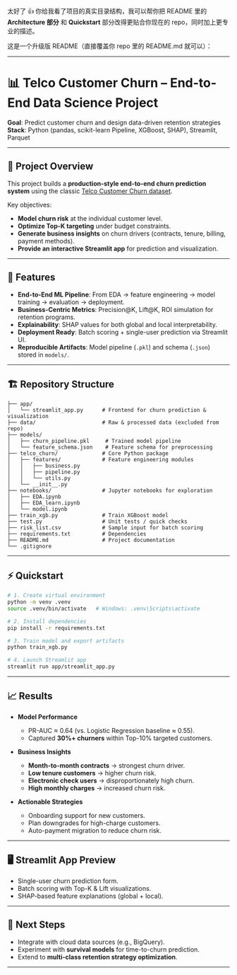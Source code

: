 太好了 👍 你给我看了项目的真实目录结构，我可以帮你把 README 里的 **Architecture 部分** 和 **Quickstart** 部分改得更贴合你现在的 repo，同时加上更专业的描述。

这是一个升级版 README（直接覆盖你 repo 里的 README.md 就可以）：

---

# 📊 Telco Customer Churn – End-to-End Data Science Project

**Goal**: Predict customer churn and design data-driven retention strategies
**Stack**: Python (pandas, scikit-learn Pipeline, XGBoost, SHAP), Streamlit, Parquet

---

## 🚀 Project Overview

This project builds a **production-style end-to-end churn prediction system** using the classic [Telco Customer Churn dataset](https://www.kaggle.com/blastchar/telco-customer-churn).

Key objectives:

* **Model churn risk** at the individual customer level.
* **Optimize Top-K targeting** under budget constraints.
* **Generate business insights** on churn drivers (contracts, tenure, billing, payment methods).
* **Provide an interactive Streamlit app** for prediction and visualization.

---

## 🔑 Features

* **End-to-End ML Pipeline**: From EDA → feature engineering → model training → evaluation → deployment.
* **Business-Centric Metrics**: Precision\@K, Lift\@K, ROI simulation for retention programs.
* **Explainability**: SHAP values for both global and local interpretability.
* **Deployment Ready**: Batch scoring + single-user prediction via Streamlit UI.
* **Reproducible Artifacts**: Model pipeline (`.pkl`) and schema (`.json`) stored in `models/`.

---

## 🏗️ Repository Structure

```
├── app/
│   └── streamlit_app.py      # Frontend for churn prediction & visualization
├── data/                     # Raw & processed data (excluded from repo)
├── models/
│   ├── churn_pipeline.pkl     # Trained model pipeline
│   └── feature_schema.json    # Feature schema for preprocessing
├── telco_churn/              # Core Python package
│   ├── features/             # Feature engineering modules
│   │   ├── business.py
│   │   ├── pipeline.py
│   │   └── utils.py
│   └── __init__.py
├── notebooks/                # Jupyter notebooks for exploration
│   ├── EDA.ipynb
│   ├── EDA_learn.ipynb
│   └── model.ipynb
├── train_xgb.py              # Train XGBoost model
├── test.py                   # Unit tests / quick checks
├── risk_list.csv             # Sample input for batch scoring
├── requirements.txt          # Dependencies
├── README.md                 # Project documentation
└── .gitignore
```

---

## ⚡ Quickstart

```bash
# 1. Create virtual environment
python -m venv .venv
source .venv/bin/activate   # Windows: .venv\Scripts\activate

# 2. Install dependencies
pip install -r requirements.txt

# 3. Train model and export artifacts
python train_xgb.py

# 4. Launch Streamlit app
streamlit run app/streamlit_app.py
```

---

## 📈 Results

* **Model Performance**

  * PR-AUC ≈ 0.64 (vs. Logistic Regression baseline ≈ 0.55).
  * Captured **30%+ churners** within Top-10% targeted customers.

* **Business Insights**

  * **Month-to-month contracts** → strongest churn driver.
  * **Low tenure customers** → higher churn risk.
  * **Electronic check users** → disproportionately high churn.
  * **High monthly charges** → increased churn risk.

* **Actionable Strategies**

  * Onboarding support for new customers.
  * Plan downgrades for high-charge customers.
  * Auto-payment migration to reduce churn risk.

---

## 🖥️ Streamlit App Preview

* Single-user churn prediction form.
* Batch scoring with Top-K & Lift visualizations.
* SHAP-based feature explanations (global + local).

---

## 🔮 Next Steps

* Integrate with cloud data sources (e.g., BigQuery).
* Experiment with **survival models** for time-to-churn prediction.
* Extend to **multi-class retention strategy optimization**.

---